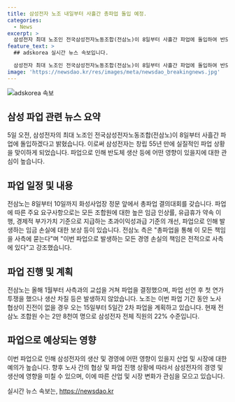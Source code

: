 ```yaml
---
title: 삼성전자 노조 내일부터 사흘간 총파업 돌입 예정.
categories:
  - News
excerpt: >
  삼성전자 최대 노조인 전국삼성전자노동조합(전삼노)이 8일부터 사흘간 파업에 돌입하여 반도체 생산 등에 영향을 미칠 것으로 보인다. 파업 요구안으로는 높은 임금 인상, 유급휴가 약속 이행, 초과이익성과급 기준 개선, 임금 손실 보상 등이 내세워졌는데, 이에 대한 사측의 대응이 관심을 모은다. 노사 간 교섭이 진행되고, 노조는 15일부터 5일간 2차 파업을 계획하고 있으며, 파업 가능성으로 인해 사업 차질 우려도 제기되고 있다. (총 단어수: 153)
feature_text: >
  ## adskorea 실시간 뉴스 속보입니다.

  삼성전자 최대 노조인 전국삼성전자노동조합(전삼노)이 8일부터 사흘간 파업에 돌입하여 반도체 생산 등에 영향을 미칠 것으로 보인다. 파업 요구안으로는 높은 임금 인상, 유급휴가 약속 이행, 초과이익성과급 기준 개선, 임금 손실 보상 등이 내세워졌는데, 이에 대한 사측의 대응이 관심을 모은다. 노사 간 교섭이 진행되고, 노조는 15일부터 5일간 2차 파업을 계획하고 있으며, 파업 가능성으로 인해 사업 차질 우려도 제기되고 있다. (총 단어수: 153)
image: 'https://newsdao.kr/res/images/meta/newsdao_breakingnews.jpg'
---
```


<p><img src="https://newsdao.kr/res/images/meta/newsdao_breakingnews.jpg" alt="adskorea 속보" /></p>

<h2 data-ke-size="size26">삼성 파업 관련 뉴스 요약</h2>

<p data-ke-size="size16">5일 오전, 삼성전자의 최대 노조인 전국삼성전자노동조합(전삼노)이 8일부터 사흘간 파업에 돌입하겠다고 밝혔습니다. 이로써 삼성전자는 창립 55년 만에 실질적인 파업 상황을 맞이하게 되었습니다. 파업으로 인해 반도체 생산 등에 어떤 영향이 있을지에 대한 관심이 높습니다. </p>

<h2 data-ke-size="size26">파업 일정 및 내용</h2>

<p data-ke-size="size16">전삼노는 8일부터 10일까지 화성사업장 정문 앞에서 총파업 결의대회를 갖습니다. 파업에 따른 주요 요구사항으로는 모든 조합원에 대한 높은 임금 인상률, 유급휴가 약속 이행, 경제적 부가가치 기준으로 지급하는 초과이익성과급 기준의 개선, 파업으로 인해 발생하는 임금 손실에 대한 보상 등이 있습니다. 전삼노 측은 "총파업을 통해 이 모든 책임을 사측에 묻는다"며 "이번 파업으로 발생하는 모든 경영 손실의 책임은 전적으로 사측에 있다"고 강조했습니다. </p>

<h2 data-ke-size="size26">파업 진행 및 계획</h2>

<p data-ke-size="size16">전삼노는 올해 1월부터 사측과의 교섭을 거쳐 파업을 결정했으며, 파업 선언 후 첫 연가 투쟁을 했으나 생산 차질 등은 발생하지 않았습니다. 노조는 이번 파업 기간 동안 노사 협상이 진전이 없을 경우 오는 15일부터 5일간 2차 파업을 계획하고 있습니다. 현재 전삼노 조합원 수는 2만 8천여 명으로 삼성전자 전체 직원의 22% 수준입니다.</p>

<h2 data-ke-size="size26">파업으로 예상되는 영향</h2>

<p data-ke-size="size16">이번 파업으로 인해 삼성전자의 생산 및 경영에 어떤 영향이 있을지 산업 및 시장에 대한 예의가 높습니다. 향후 노사 간의 협상 및 파업 진행 상황에 따라서 삼성전자의 경영 및 생산에 영향을 미칠 수 있으며, 이에 따른 산업 및 시장 변화가 관심을 모으고 있습니다.</p>
실시간 뉴스 속보는, <a href="https://newsdao.kr" rel="dofollow">https://newsdao.kr</a>


